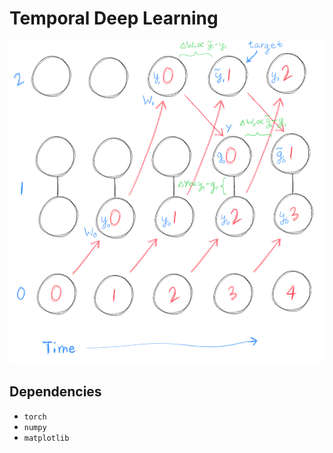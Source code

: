 # Temporal Deep Learning

![Network.png](Network.png)

## Dependencies

- `torch`
- `numpy`
- `matplotlib`